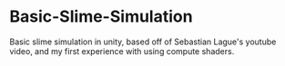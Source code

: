 # Basic-Slime-Simulation
Basic slime simulation in unity, based off of Sebastian Lague's youtube video, and my first experience with using compute shaders.
